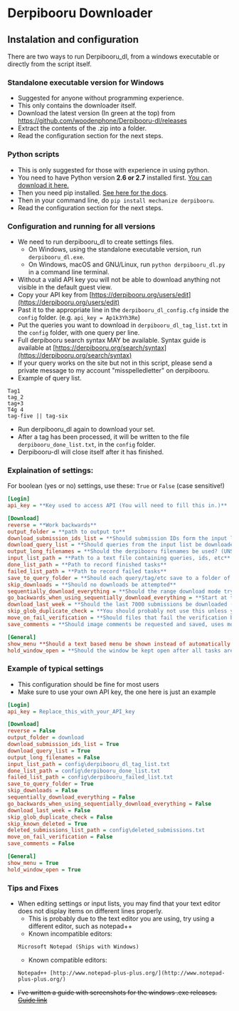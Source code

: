 # Derpibooru Downloader

## Instalation and configuration
There are two ways to run Derpibooru_dl, from a windows executable or directly from the script itself.

### Standalone executable version for Windows
- Suggested for anyone without programming experience.
- This only contains the downloader itself.
- Download the latest version (In green at the top) from https://github.com/woodenphone/Derpibooru-dl/releases
- Extract the contents of the .zip into a folder.
- Read the configuration section for the next steps.

### Python scripts
- This is only suggested for those with experience in using python.
- You need to have Python version **2.6 or 2.7** installed first. [You can download it here.
](https://www.python.org/download/)
- Then you need pip installed. [See here for the docs](http://pip.readthedocs.org/en/latest/installing.html).
- Then in your command line, do `pip install mechanize derpibooru`.
- Read the configuration section for the next steps.

### Configuration and running for all versions
- We need to run derpibooru_dl to create settings files.
    - On Windows, using the standalone executable version, run `derpibooru_dl.exe`.
    - On Windows, macOS and GNU/Linux, run `python derpibooru_dl.py` in a command line terminal.
- Without a valid API key you will not be able to download anything not visible in the default guest view.
- Copy your API key from [https://derpibooru.org/users/edit](https://derpibooru.org/users/edit)
- Past it to the appropriate line in the `derpibooru_dl_config.cfg` inside the `config` folder. (e.g. `api_key = Ap1k3Yh3Re`)
- Put the queries you want to download in `derpibooru_dl_tag_list.txt` in the `config` folder, with one query per line.
- Full derpibooru search syntax MAY be available. Syntax guide is available at [https://derpibooru.org/search/syntax](https://derpibooru.org/search/syntax)
- If your query works on the site but not in this script, please send a private message to my account "misspelledletter" on derpibooru.
- Example of query list.
````
Tag1
tag_2
tag+3
T4g 4
tag-five || tag-six
````
- Run derpibooru_dl again to download your set.
- After a tag has been processed, it will be written to the file `derpibooru_done_list.txt`, in the `config` folder.
- Derpibooru-dl will close itself after it has finished.

### Explaination of settings:
For boolean (yes or no) settings, use these: `True` or `False` (case sensitive!)

````ini
[Login]
api_key = **Key used to access API (You will need to fill this in.)**

[Download]
reverse = **Work backwards**
output_folder = **path to output to**
download_submission_ids_list = **Should submission IDs form the input list be downloaded**
download_query_list = **Should queries from the input list be downloaded**
output_long_filenames = **Should the derpibooru filenames be used? (UNSUPPORTED! USE AT OWN RISK!)**
input_list_path = **Path to a text file containing queries, ids, etc**
done_list_path = **Path to record finished tasks**
failed_list_path = **Path to record failed tasks**
save_to_query_folder = **Should each query/tag/etc save to a folder of QUERY_NAME or use one single folder for everything**
skip_downloads = **Should no downloads be attempted**
sequentially_download_everything = **Should the range download mode try to save every possible submission?**
go_backwards_when_using_sequentially_download_everything = **Start at the most recent submission instead of the oldest when trying to download everything.**
download_last_week = **Should the last 7000 submissions be downloaded (Approx 1 weeks worth)**
skip_glob_duplicate_check = **You should probably not use this unless you know what you are doing. (Speedhack for use with single output folder)**
move_on_fail_verification = **Should files that fail the verification be moved? If false they will only be copied.**
save_comments = **Should image comments be requested and saved, uses more resources on both client and server.**

[General]
show_menu **Should a text based menu be shown instead of automatically running the batch mode?**
hold_window_open = **Should the window be kept open after all tasks are done, to allow the user to confirm the program worked**
````

### Example of typical settings
- This configuration should be fine for most users
- Make sure to use your own API key, the one here is just an example
````ini
[Login]
api_key = Replace_this_with_your_API_key

[Download]
reverse = False
output_folder = download
download_submission_ids_list = True
download_query_list = True
output_long_filenames = False
input_list_path = config\derpibooru_dl_tag_list.txt
done_list_path = config\derpibooru_done_list.txt
failed_list_path = config\derpibooru_failed_list.txt
save_to_query_folder = True
skip_downloads = False
sequentially_download_everything = False
go_backwards_when_using_sequentially_download_everything = False
download_last_week = False
skip_glob_duplicate_check = False
skip_known_deleted = True
deleted_submissions_list_path = config\deleted_submissions.txt
move_on_fail_verification = False
save_comments = False

[General]
show_menu = True
hold_window_open = True
````

### Tips and Fixes
- When editing settings or input lists, you may find that your text editor does not display items on different lines properly.
    - This is probably due to the text editor you are using, try using a different editor, such as notepad++
    - Known incompatible editors:
    ````
    Microsoft Notepad (Ships with Windows)
    ````
    - Known compatible editors:
    ````
    Notepad++ [http://www.notepad-plus-plus.org/](http://www.notepad-plus-plus.org/)
    ````
- ~~I've written a guide with screenshots for the windows .exe releases. [Guide link](http://evil-vortex.com/Guide_2014-10-28.pdf)~~
